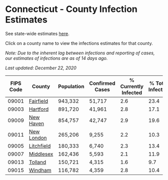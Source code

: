 # Connecticut - County Infection Estimates

See state-wide estimates [here](/infections/us-ct).

Click on a county name to view the infections estimates for that county.

*Note: Due to the inherent lag between infections and reporting of cases, our estimates of infections are as of 14 days ago.*

*Last updated: December 22, 2020*

|   FIPS Code |                   County |   Population |   Confirmed Cases |   % Currently Infected |   % Total Infected |
|-------------|--------------------------|--------------|-------------------|------------------------|--------------------|
|       09001 |   [Fairfield](fairfield) |      943,332 |            51,717 |                    2.6 |               23.4 |
|       09003 |     [Hartford](hartford) |      891,720 |            41,961 |                    2.8 |               17.1 |
|       09009 |   [New Haven](new-haven) |      854,757 |            42,747 |                    2.9 |               19.6 |
|       09011 | [New London](new-london) |      265,206 |             9,255 |                    2.2 |               10.3 |
|       09005 | [Litchfield](litchfield) |      180,333 |             6,740 |                    2.3 |               13.4 |
|       09007 |   [Middlesex](middlesex) |      162,436 |             5,593 |                    2.1 |               11.9 |
|       09013 |       [Tolland](tolland) |      150,721 |             4,315 |                    1.6 |                9.7 |
|       09015 |       [Windham](windham) |      116,782 |             4,359 |                    2.8 |               10.4 |